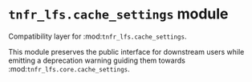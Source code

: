 # `tnfr_lfs.cache_settings` module
Compatibility layer for :mod:`tnfr_lfs.cache_settings`.

This module preserves the public interface for downstream users while
emitting a deprecation warning guiding them towards
:mod:`tnfr_lfs.core.cache_settings`.

